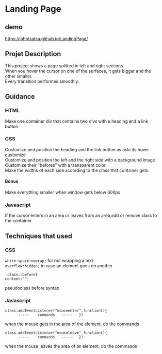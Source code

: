 # Landing Page

## demo 
https://johntsatsa.github.io/LandingPage/

## Projet Description
This project shows a page splitted in left and right sections  
When you hover the cursor on one of the surfaces, it gets bigger and the other smaller.  
Every transition performes smoothly.

## Guidance
### HTML
Make one container div that contains two divs with a heading and a link button
### CSS
Customize and position the heading and the link button as aslo its hover customize  
Customize and position the left and the right side with a background image  
Customize their "befores" with a transparent color  
Make the widths of each side according to the class that container gets
#### Bonus
Make everything smaller when window gets below 600px
### Javascript
if the cursor enters in an area or leaves from an area,add or remove class to the container

## Techniques that used
### CSS
``` white-space:nowrap; ```  for not wrapping a text  
``` overflow:hidden; ```  in case an element goes on another
```
.class::before{
content:"";
```  
pseudoclass before syntax
### Javascript
```
class.addEventListener("mouseenter",function(){
	  -----    commands   -----   })
```
when the mouse gets in the area of the element, do the commands
```
class.addEventListener("mouseleave",function(){
	  -----    commands   -----   })
```  
when the mouse leaves the area of an element, do the commands
